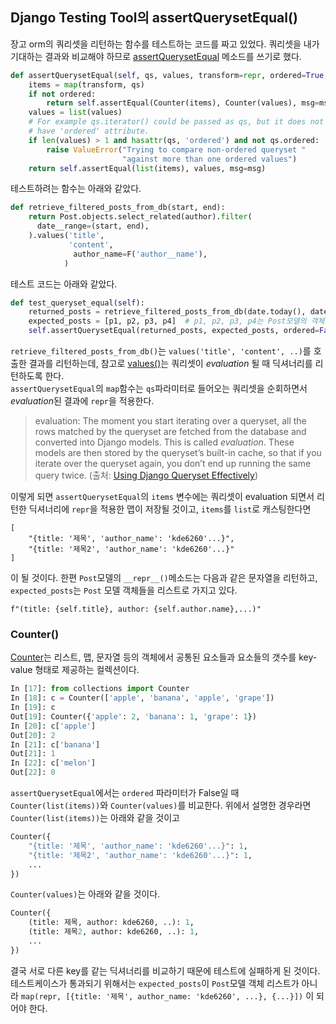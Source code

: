 ## Django Testing Tool의 assertQuerysetEqual()

장고 orm의 쿼리셋을 리턴하는 함수를 테스트하는 코드를 짜고 있었다.
쿼리셋을 내가 기대하는 결과와 비교해야 하므로 [assertQuerysetEqual](https://docs.djangoproject.com/en/2.1/topics/testing/tools/#django.test.TransactionTestCase.assertQuerysetEqual) 메소드를 쓰기로 했다.
```python
def assertQuerysetEqual(self, qs, values, transform=repr, ordered=True, msg=None):
    items = map(transform, qs)
    if not ordered:
        return self.assertEqual(Counter(items), Counter(values), msg=msg)
    values = list(values)
    # For example qs.iterator() could be passed as qs, but it does not
    # have 'ordered' attribute.
    if len(values) > 1 and hasattr(qs, 'ordered') and not qs.ordered:
        raise ValueError("Trying to compare non-ordered queryset "
                         "against more than one ordered values")
    return self.assertEqual(list(items), values, msg=msg)
```

테스트하려는 함수는 아래와 같았다.
``` python
def retrieve_filtered_posts_from_db(start, end):
    return Post.objects.select_related(author).filter(
      date__range=(start, end),
    ).values('title',
             'content',
              author_name=F('author__name'),
            )
```

테스트 코드는 아래와 같았다.
```python
def test_queryset_equal(self):
    returned_posts = retrieve_filtered_posts_from_db(date.today(), date.today())
    expected_posts = [p1, p2, p3, p4]  # p1, p2, p3, p4는 Post모델의 객체.
    self.assertQuerysetEqual(returned_posts, expected_posts, ordered=False)
```


`retrieve_filtered_posts_from_db()`는 `values('title', 'content', ..)`를 호출한 결과를 리턴하는데,
참고로 [values()](https://docs.djangoproject.com/en/2.1/ref/models/querysets/#values)는 쿼리셋이 *evaluation* 될 때 딕셔너리를 리턴하도록 한다.<br>
`assertQuerysetEqual`의 `map`함수는 `qs`파라미터로 들어오는 쿼리셋을 순회하면서 *evaluation*된 결과에 `repr`을 적용한다. 

> evaluation: The moment you start iterating over a queryset, all the rows matched by the queryset are fetched from the database and converted into Django models. This is called *evaluation*. These models are then stored by the queryset’s built-in cache, so that if you iterate over the queryset again, you don’t end up running the same query twice. (출처: [Using Django Queryset Effectively](http://blog.etianen.com/blog/2013/06/08/django-querysets))

이렇게 되면 `assertQuerysetEqual`의 `items` 변수에는 쿼리셋이 evaluation 되면서 리턴한 딕셔너리에 `repr`을 적용한 맵이 저장될 것이고, `items`를 `list`로 캐스팅한다면 


```
[
    "{title: '제목', 'author_name': 'kde6260'...}", 
    "{title: '제목2', 'author_name': 'kde6260'...}"
]
````
이 될 것이다. 한편 `Post`모델의 `__repr__()`메소드는 다음과 같은 문자열을 리턴하고, `expected_posts`는 `Post` 모델 객체들을 리스트로 가지고 있다.

```
f"(title: {self.title}, author: {self.author.name},...)"
```

### Counter()
[Counter](https://docs.python.org/2/library/collections.html#counter-objects)는 리스트, 맵, 문자열 등의 객체에서 공통된 요소들과 요소들의 갯수를 key-value 형태로 제공하는 컬렉션이다.
```python
In [17]: from collections import Counter                           
In [18]: c = Counter(['apple', 'banana', 'apple', 'grape'])
In [19]: c
Out[19]: Counter({'apple': 2, 'banana': 1, 'grape': 1})
In [20]: c['apple']
Out[20]: 2
In [21]: c['banana']                      
Out[21]: 1
In [22]: c['melon']                                
Out[22]: 0
```

`assertQuerysetEqual`에서는 `ordered` 파라미터가 False일 때 `Counter(list(items))`와 `Counter(values)`를 비교한다. 위에서 설명한 경우라면 `Counter(list(items))`는 아래와 같을 것이고

```python
Counter({
    "{title: '제목', 'author_name': 'kde6260'...}": 1,
    "{title: '제목2', 'author_name': 'kde6260'...}": 1,
    ...
})

```
`Counter(values)`는 아래와 같을 것이다.
```python
Counter({
    (title: 제목, author: kde6260, ..): 1,
    (title: 제목2, author: kde6260, ..): 1,
    ...
})

```
결국 서로 다른 key를 같는 딕셔너리를 비교하기 때문에 테스트에 실패하게 된 것이다. 테스트케이스가 통과되기 위해서는 `expected_posts`이 `Post`모델 객체 리스트가 아니라 `map(repr, [{title: '제목', author_name: 'kde6260', ...}, {...}])` 이 되어야 한다.

